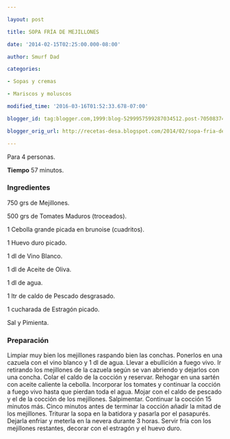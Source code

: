 ```yaml
---

layout: post

title: SOPA FRÍA DE MEJILLONES

date: '2014-02-15T02:25:00.000-08:00'

author: Smurf Dad

categories:

- Sopas y cremas

- Mariscos y moluscos

modified_time: '2016-03-16T01:52:33.678-07:00'

blogger_id: tag:blogger.com,1999:blog-5299957599287034512.post-7050837476374008319

blogger_orig_url: http://recetas-desa.blogspot.com/2014/02/sopa-fria-de-mejillones.html

---
```


Para 4 personas.

<b>Tiempo</b> 57 minutos.

<h3>Ingredientes</h3>

750 grs de Mejillones.

500 grs de Tomates Maduros (troceados).

1 Cebolla grande picada en brunoise (cuadritos).

1 Huevo duro picado.

1 dl de Vino Blanco.

1 dl de Aceite de Oliva.

1 dl de agua.

1 ltr de caldo de Pescado desgrasado.

1 cucharada de Estragón picado.

Sal y Pimienta.

<h3>Preparación</h3>

Limpiar muy bien los mejillones raspando bien las conchas. Ponerlos en una cazuela con el vino blanco y 1 dl de agua. Llevar a ebullición a fuego vivo. Ir retirando los mejillones de la cazuela según se van abriendo y dejarlos con una concha. Colar el caldo de la cocción y reservar. Rehogar en una sartén con aceite caliente la cebolla. Incorporar los tomates y continuar la cocción a fuego vivo hasta que pierdan toda el agua. Mojar con el caldo de pescado y el de la cocción de los mejillones. Salpimentar. Continuar la cocción 15 minutos más. Cinco minutos antes de terminar la cocción añadir la mitad de los mejillones. Triturar la sopa en la batidora y pasarla por el pasapurés. Dejarla enfriar y meterla en la nevera durante 3 horas. Servir fría con los mejillones restantes, decorar con el estragón y el huevo duro.

